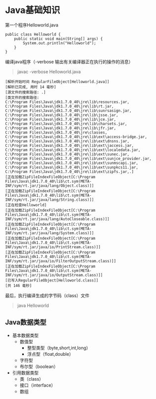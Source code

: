 # Java基础知识

第一个程序Helloworld.java

    public class Helloworld {
    	public static void main(String[] args) {
    		System.out.println("Helloworld");
    	}
    }

编译java程序（-verbose 输出有关编译器正在执行的操作的消息）
    
> javac -verbose Helloworld.java
    
    [解析开始时间 RegularFileObject[Helloworld.java]]
    [解析已完成, 用时 14 毫秒]
    [源文件的搜索路径: .]
    [类文件的搜索路径: 
    C:\Program Files\Java\jdk1.7.0_40\jre\lib\resources.jar,
    C:\Program Files\Java\jdk1.7.0_40\jre\lib\rt.jar,
    C:\Program Files\Java\jdk1.7.0_40\jre\lib\sunrsasign.jar,
    C:\Program Files\Java\jdk1.7.0_40\jre\lib\jsse.jar,
    C:\Program Files\Java\jdk1.7.0_40\jre\lib\jce.jar,
    C:\Program Files\Java\jdk1.7.0_40\jre\lib\charsets.jar,
    C:\Program Files\Java\jdk1.7.0_40\jre\lib\jfr.jar,
    C:\Program Files\Java\jdk1.7.0_40\jre\classes,
    C:\Program Files\Java\jdk1.7.0_40\jre\lib\ext\access-bridge.jar,
    C:\Program Files\Java\jdk1.7.0_40\jre\lib\ext\dnsns.jar,
    C:\Program Files\Java\jdk1.7.0_40\jre\lib\ext\jaccess.jar,
    C:\Program Files\Java\jdk1.7.0_40\jre\lib\ext\localedata.jar,
    C:\Program Files\Java\jdk1.7.0_40\jre\lib\ext\sunec.jar,
    C:\Program Files\Java\jdk1.7.0_40\jre\lib\ext\sunjce_provider.jar,
    C:\Program Files\Java\jdk1.7.0_40\jre\lib\ext\sunmscapi.jar,
    C:\Program Files\Java\jdk1.7.0_40\jre\lib\ext\sunpkcs11.jar,
    C:\Program Files\Java\jdk1.7.0_40\jre\lib\ext\zipfs.jar,.]
    [正在加载ZipFileIndexFileObject[C:\Program Files\Java\jdk1.7.0_40\lib\ct.sym(META-INF/sym/rt.jar/java/lang/Object.class)]]
    [正在加载ZipFileIndexFileObject[C:\Program Files\Java\jdk1.7.0_40\lib\ct.sym(META-INF/sym/rt.jar/java/lang/String.class)]]
    [正在检查Helloworld]
    [正在加载ZipFileIndexFileObject[C:\Program Files\Java\jdk1.7.0_40\lib\ct.sym(META-INF/sym/rt.jar/java/lang/AutoCloseable.class)]]
    [正在加载ZipFileIndexFileObject[C:\Program Files\Java\jdk1.7.0_40\lib\ct.sym(META-INF/sym/rt.jar/java/lang/System.class)]]
    [正在加载ZipFileIndexFileObject[C:\Program Files\Java\jdk1.7.0_40\lib\ct.sym(META-INF/sym/rt.jar/java/io/PrintStream.class)]]
    [正在加载ZipFileIndexFileObject[C:\Program Files\Java\jdk1.7.0_40\lib\ct.sym(META-INF/sym/rt.jar/java/io/FilterOutputStream.class)]]
    [正在加载ZipFileIndexFileObject[C:\Program Files\Java\jdk1.7.0_40\lib\ct.sym(META-INF/sym/rt.jar/java/io/OutputStream.class)]]
    [已写入RegularFileObject[Helloworld.class]]
    [共 146 毫秒]
    
最后，执行编译生成的字节码（class）文件

> java Helloworld

## Java数据类型

* 基本数据类型
    * 数值型
        * 整型类型（byte,short,int,long）
        * 浮点型（float,double）
    * 字符型
    * 布尔型（boolean）
* 引用数据类型
    * 类（class）
    * 接口（interface）
    * 数组


















    
